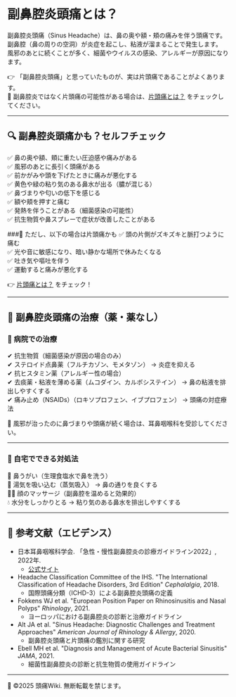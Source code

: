 # **副鼻腔炎頭痛とは？**
副鼻腔炎頭痛（Sinus Headache）は、鼻の奥や額・頬の痛みを伴う頭痛です。  
副鼻腔（鼻の周りの空洞）が炎症を起こし、粘液が溜まることで発生します。  
風邪のあとに続くことが多く、細菌やウイルスの感染、アレルギーが原因になります。  

👉 「副鼻腔炎頭痛」と思っていたものが、実は片頭痛であることがよくあります。  
🚨 副鼻腔炎ではなく片頭痛の可能性がある場合は、[片頭痛とは？](../headache_types/migraine.md) をチェックしてください。  

---

## 🔍 副鼻腔炎頭痛かも？セルフチェック
✅ 鼻の奥や額、頬に重たい圧迫感や痛みがある  
✅ 風邪のあとに長引く頭痛がある  
✅ 前かがみや頭を下げたときに痛みが悪化する  
✅ 黄色や緑の粘り気のある鼻水が出る（膿が混じる）  
✅ 鼻づまりや匂いの低下を感じる  
✅ 額や頬を押すと痛む  
✅ 発熱を伴うことがある（細菌感染の可能性）  
✅ 抗生物質や鼻スプレーで症状が改善したことがある  

###🚨 ただし、以下の場合は片頭痛かも 
✅ 頭の片側がズキズキと脈打つように痛む  
✅ 光や音に敏感になり、暗い静かな場所で休みたくなる  
✅ 吐き気や嘔吐を伴う  
✅ 運動すると痛みが悪化する  

👉 [片頭痛とは？](../headache_types/migraine.md) をチェック！  

---

## 💊 副鼻腔炎頭痛の治療（薬・薬なし）

### 🏥 病院での治療
✔ 抗生物質（細菌感染が原因の場合のみ）  
✔ ステロイド点鼻薬（フルチカゾン、モメタゾン） → 炎症を抑える  
✔ 抗ヒスタミン薬（アレルギー性の場合）  
✔ 去痰薬・粘液を薄める薬（ムコダイン、カルボシステイン） → 鼻の粘液を排出しやすくする  
✔ 痛み止め（NSAIDs）（ロキソプロフェン、イブプロフェン） → 頭痛の対症療法  

🚨 風邪が治ったのに鼻づまりや頭痛が続く場合は、耳鼻咽喉科を受診してください。  

---

### 🌿 自宅でできる対処法
💨 鼻うがい（生理食塩水で鼻を洗う）  
🛀 湯気を吸い込む（蒸気吸入） → 鼻の通りを良くする  
💆‍♂️ 顔のマッサージ（副鼻腔を温めると効果的）  
💧 水分をしっかりとる → 粘り気のある鼻水を排出しやすくする  

---

## 📖 参考文献（エビデンス）
- 日本耳鼻咽喉科学会. 「急性・慢性副鼻腔炎の診療ガイドライン2022」, 2022年.  
  - [公式サイト](https://www.jibika.or.jp/)
- Headache Classification Committee of the IHS. "The International Classification of Headache Disorders, 3rd Edition" *Cephalalgia*, 2018.  
  - 国際頭痛分類（ICHD-3）による副鼻腔炎頭痛の定義
- Fokkens WJ et al. "European Position Paper on Rhinosinusitis and Nasal Polyps" *Rhinology*, 2021.  
  - ヨーロッパにおける副鼻腔炎の診断と治療ガイドライン
- Alt JA et al. "Sinus Headache: Diagnostic Challenges and Treatment Approaches" *American Journal of Rhinology & Allergy*, 2020.  
  - 副鼻腔炎頭痛と片頭痛の鑑別に関する研究
- Ebell MH et al. "Diagnosis and Management of Acute Bacterial Sinusitis" *JAMA*, 2021.  
  - 細菌性副鼻腔炎の診断と抗生物質の使用ガイドライン  

---
📌 ©2025 頭痛Wiki. 無断転載を禁じます。
